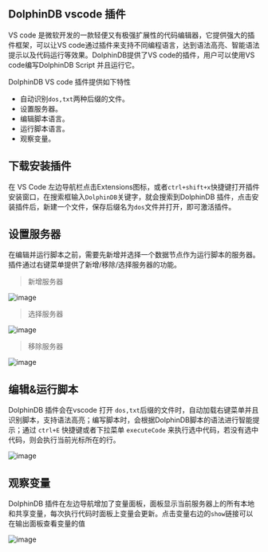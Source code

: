 ## DolphinDB vscode 插件

VS code 是微软开发的一款轻便又有极强扩展性的代码编辑器，它提供强大的插件框架，可以让VS code通过插件来支持不同编程语言，达到语法高亮、智能语法提示以及代码运行等效果。DolphinDB提供了VS code的插件，用户可以使用VS code编写DolphinDB Script 并且运行它。

DolphinDB VS code 插件提供如下特性

* 自动识别`dos,txt`两种后缀的文件。
* 设置服务器。
* 编辑脚本语言。
* 运行脚本语言。
* 观察变量。

## 下载安装插件

  在 VS Code 左边导航栏点击Extensions图标，或者`ctrl+shift+x`快捷键打开插件安装窗口，在搜索框输入`DolphinDB`关键字，就会搜索到DolphinDB 插件，点击安装插件后，新建一个文件，保存后缀名为`dos`文件并打开，即可激活插件。

## 设置服务器
  在编辑并运行脚本之前，需要先新增并选择一个数据节点作为运行脚本的服务器。插件通过右键菜单提供了新增/移除/选择服务器的功能。
    
> 新增服务器

![image](https://github.com/dolphindb/Tutorials_CN/blob/master/images/vscode/1.gif?raw=true)

> 选择服务器

![image](https://github.com/dolphindb/Tutorials_CN/blob/master/images/vscode/2.gif?raw=true)

> 移除服务器

![image](https://github.com/dolphindb/Tutorials_CN/blob/master/images/vscode/3.gif?raw=true)

## 编辑&运行脚本
  DolphinDB 插件会在vscode 打开 `dos,txt`后缀的文件时，自动加载右键菜单并且识别脚本，支持语法高亮；编写脚本时，会根据DolphinDB脚本的语法进行智能提示；通过 `ctrl+E` 快捷键或者下拉菜单 `executeCode` 来执行选中代码，若没有选中代码，则会执行当前光标所在的行。

  ![image](https://github.com/dolphindb/Tutorials_CN/blob/master/images/vscode/4.gif?raw=true)


## 观察变量

DolphinDB 插件在左边导航增加了变量面板，面板显示当前服务器上的所有本地和共享变量，每次执行代码时面板上变量会更新。点击变量右边的`show`链接可以在输出面板查看变量的值

  ![image](https://github.com/dolphindb/Tutorials_CN/blob/master/images/vscode/5.gif?raw=true)